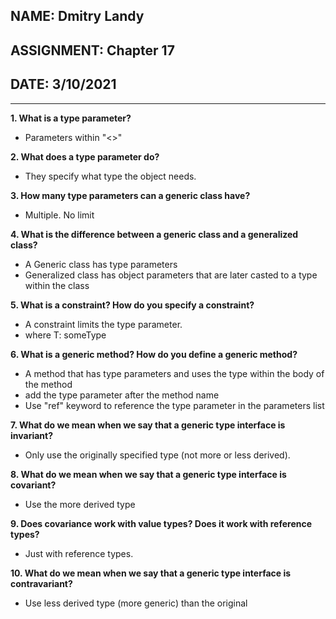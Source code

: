 ## NAME: Dmitry Landy
## ASSIGNMENT: Chapter 17
## DATE: 3/10/2021
---
**1. What is a type parameter?**
- Parameters within "<>" 

**2. What does a type parameter do?**
- They specify what type the object needs.

**3. How many type parameters can a generic class have?**
- Multiple. No limit

**4. What is the difference between a generic class and a generalized class?**
- A Generic class has type parameters
- Generalized class has object parameters that are later casted to a type within the class

**5. What is a constraint? How do you specify a constraint?**
- A constraint limits the type parameter. 
- <T> where T: someType

**6. What is a generic method? How do you define a generic method?**
- A method that has type parameters and uses the type within the body of the method
- add the type parameter after the method name
- Use "ref" keyword to reference the type parameter in the parameters list

**7. What do we mean when we say that a generic type interface is invariant?**
-  Only use the originally specified type (not more or less derived).

**8. What do we mean when we say that a generic type interface is covariant?**
- Use the more derived type

**9. Does covariance work with value types? Does it work with reference types?**
- Just with reference types.

**10. What do we mean when we say that a generic type interface is contravariant?**
- Use less derived type (more generic) than the original